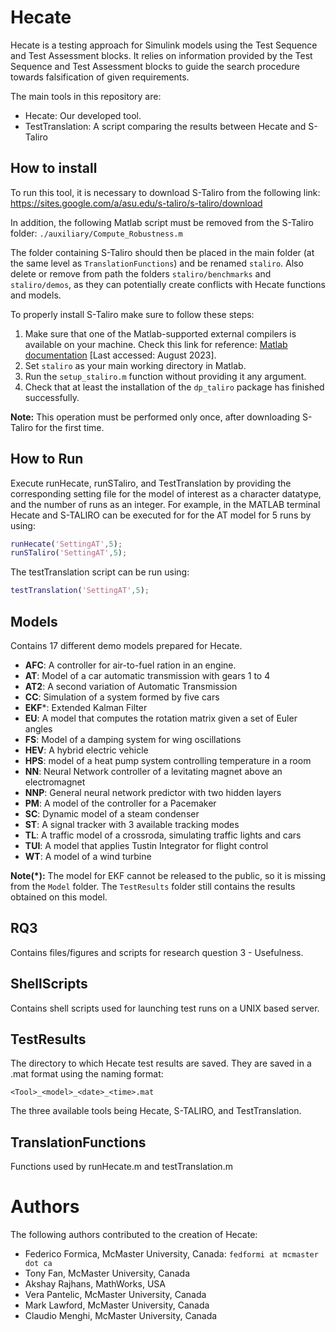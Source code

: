 # Hecate
Hecate is a testing approach for Simulink models using the Test Sequence and Test Assessment blocks. It relies on information provided by the Test Sequence and Test Assessment blocks to guide the search procedure towards falsification of given requirements.

The main tools in this repository are:
 
* Hecate: Our developed tool.  
* TestTranslation: A script comparing the results between Hecate and S-Taliro

## How to install
To run this tool, it is necessary to download S-Taliro from the following link: https://sites.google.com/a/asu.edu/s-taliro/s-taliro/download  

In addition, the following Matlab script must be removed from the S-Taliro folder: `./auxiliary/Compute_Robustness.m`

The folder containing S-Taliro should then be placed in the main folder (at the same level as `TranslationFunctions`) and be renamed `staliro`.
Also delete or remove from path the folders `staliro/benchmarks` and `staliro/demos`, as they can potentially create conflicts with Hecate functions and models.

To properly install S-Taliro make sure to follow these steps:

1. Make sure that one of the Matlab-supported external compilers is available on your machine. Check this link for reference: [Matlab documentation](https://www.mathworks.com/support/requirements/supported-compilers.html) [Last accessed: August 2023].
2. Set `staliro` as your main working directory in Matlab.
3. Run the `setup_staliro.m` function without providing it any argument.
4. Check that at least the installation of the `dp_taliro` package has finished successfully.

**Note:** This operation must be performed only once, after downloading S-Taliro for the first time.

## How to Run
Execute runHecate, runSTaliro, and TestTranslation by providing the corresponding setting file for the model of interest as a character datatype, and the number of runs as an integer. For example, in the MATLAB terminal Hecate and S-TALIRO can be executed for for the AT model for 5 runs by using:
```matlab
runHecate('SettingAT',5);
runSTaliro('SettingAT',5);
```

The testTranslation script can be run using:
```matlab
testTranslation('SettingAT',5);
```

## Models
Contains 17 different demo models prepared for Hecate.

* **AFC**: A controller for air-to-fuel ration in an engine.
* **AT**: Model of a car automatic transmission with gears 1 to 4
* **AT2**: A second variation of Automatic Transmission
* **CC**: Simulation of a system formed by five cars
* **EKF***: Extended Kalman Filter
* **EU**: A model that computes the rotation matrix given a set of Euler angles
* **FS**: Model of a damping system for wing oscillations
* **HEV**: A hybrid electric vehicle
* **HPS**: model of a heat pump system controlling temperature in a room
* **NN**: Neural Network controller of a levitating magnet above an electromagnet
* **NNP**: General neural network predictor with two hidden layers
* **PM**: A model of the controller for a Pacemaker
* **SC**: Dynamic model of a steam condenser
* **ST**: A signal tracker with 3 available tracking modes
* **TL**: A traffic model of a crossroda, simulating traffic lights and cars
* **TUI**: A model that applies Tustin Integrator for flight control
* **WT**: A model of a wind turbine

**Note(*):** The model for EKF cannot be released to the public, so it is missing from the `Model` folder. The `TestResults` folder still contains the results obtained on this model.

## RQ3
Contains files/figures and scripts for research question 3 - Usefulness.

## ShellScripts
Contains shell scripts used for launching test runs on a UNIX based server.

## TestResults
The directory to which Hecate test results are saved. They are saved in a .mat format using the naming format: 
 
	<Tool>_<model>_<date>_<time>.mat
	
The three available tools being Hecate, S-TALIRO, and TestTranslation.

## TranslationFunctions
Functions used by runHecate.m and testTranslation.m


# Authors
The following authors contributed to the creation of Hecate:

* Federico Formica, McMaster University, Canada: `fedformi at mcmaster dot ca`
* Tony Fan, McMaster University, Canada
* Akshay Rajhans, MathWorks, USA
* Vera Pantelic, McMaster University, Canada
* Mark Lawford, McMaster University, Canada
* Claudio Menghi, McMaster University, Canada
